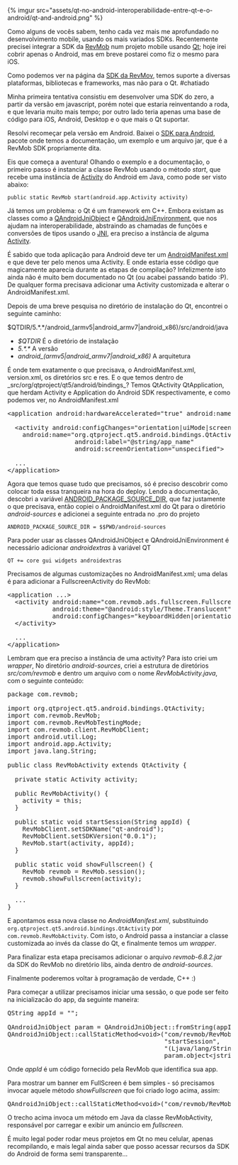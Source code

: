 
<p>{% imgur src="assets/qt-no-android-interoperabilidade-entre-qt-e-o-android/qt-and-android.png" %}</p>

<p>Como alguns de vocês sabem, tenho cada vez mais me aprofundado no desenvolvimento mobile, usando os mais variados SDKs. Recentemente precisei integrar a SDK da <a href="https://www.revmobmobileadnetwork.com">RevMob</a> num projeto mobile usando <a href="http://qt-project.org">Qt</a>; hoje irei cobrir apenas o Android, mas em breve postarei como fiz o mesmo para iOS.</p>

<p>Como podemos ver na página da <a href="http://sdk.revmobmobileadnetwork.com">SDK da RevMov</a>, temos suporte a diversas plataformas, bibliotecas e frameworks, mas não para o Qt. #chatiado</p>

<p>Minha primeira tentativa consistiu em desenvolver uma SDK do zero, a partir da versão em javascript, porém notei que estaria reinventando a roda, e que levaria muito mais tempo; por outro lado teria apenas uma base de código para iOS, Android, Desktop e o que mais o Qt suportar.</p>

<p>Resolvi recomeçar pela versão em Android. Baixei o <a href="http://sdk.revmobmobileadnetwork.com/android.html#download">SDK para Android</a>, pacote onde temos a documentação, um exemplo e um arquivo jar, que é a RevMob SDK propriamente dita.</p>

<p>Eis que começa a aventura! Olhando o exemplo e a documentação, o primeiro passo é instanciar a classe RevMob usando o método <em>start</em>, que recebe uma instância de <a href="https://developer.android.com/reference/android/app/Activity.html">Activity</a>
 do Android em Java, como pode ser visto abaixo:</p>

<p><code>public static RevMob start(android.app.Activity activity)</code></p>

<p>Já temos um problema: o Qt é um framework em C++. Embora existam as classes como a  <a href="http://qt-project.org/doc/qt-5/qandroidjniobject.html">QAndroidJniObject</a> e <a href="http://qt-project.org/doc/qt-5/qandroidjnienvironment.html">QAndroidJniEnvironment</a>, que nos ajudam na interoperabilidade, abstraindo as chamadas de funções e conversões de tipos usando o <a href="http://developer.android.com/training/articles/perf-jni.html">JNI</a>, era preciso a instância de alguma <a href="https://developer.android.com/reference/android/app/Activity.html">Activity</a>.</p>

<p>É sabido que toda aplicação para Android deve ter um <a href="http://developer.android.com/guide/topics/manifest/manifest-intro.html">AndroidManifest.xml</a> e que deve ter pelo menos uma Activity. E onde estaria esse código que magicamente aparecia durante as etapas de compilação? Infelizmente isto ainda não é muito bem documentado no Qt (ou acabei passando batido :P). De qualquer forma precisava adicionar uma Activity customizada e alterar o AndroidManifest.xml.</p>

<p>Depois de uma breve pesquisa no diretório de instalação do Qt, encontrei o seguinte caminho:</p>

<p>$QTDIR/5.*.*/android_(armv5|android_armv7|android_x86)/src/android/java</p>

<ul>
<li><em>$QTDIR</em> É o diretório de instalação</li>
<li><em>5.*.*</em> A versão</li>
<li><em>android_(armv5|android_armv7|android_x86)</em> A arquitetura</li>
</ul>


<p>É onde tem exatamente o que precisava, o AndroidManifest.xml, version.xml, os diretórios src e res. E o que temos dentro de _src/org/qtproject/qt5/android/bindings_? Temos QtActivity QtApplication, que herdam Activity e Application do Android SDK respectivamente, e como podemos ver, no AndroidManifest.xml</p>

<pre class="prettyprint">&lt;application android:hardwareAccelerated="true" android:name="org.qtproject.qt5.android.bindings.QtApplication" android:label="@string/app_name"&gt;

  &lt;activity android:configChanges="orientation|uiMode|screenLayout|screenSize|smallestScreenSize|locale|fontScale|keyboard|keyboardHidden|navigation"
    android:name="org.qtproject.qt5.android.bindings.QtActivity"
                  android:label="@string/app_name"
                  android:screenOrientation="unspecified"&gt;

  ...
&lt;/application&gt;</pre>

<p>Agora que temos quase tudo que precisamos, só é preciso descobrir como colocar toda essa tranqueira na hora do deploy. Lendo a documentação, descobri a variável <a href="http://qt-project.org/doc/qt-5/deployment-android.html#qmake-variables">ANDROID_PACKAGE_SOURCE_DIR</a>, que faz justamente o que precisava, então copiei o AndroidManifest.xml do Qt para o diretório <em>android-sources</em> e adicionei a seguinte entrada no .pro do projeto</p>

<p><code>ANDROID_PACKAGE_SOURCE_DIR = $$PWD/android-sources</code></p>

<p>Para poder usar as classes QAndroidJniObject e QAndroidJniEnvironment é necessário adicionar <em>androidextras</em> à variável QT</p>

<p><code>QT += core gui widgets androidextras</code></p>

<p>Precisamos de algumas customizações no AndroidManifest.xml; uma delas é para adicionar a FullscreenActivity do RevMob:</p>

<pre class="prettyprint">&lt;application ...&gt;
  &lt;activity android:name="com.revmob.ads.fullscreen.FullscreenActivity"
            android:theme="@android:style/Theme.Translucent"
            android:configChanges="keyboardHidden|orientation"&gt;
  &lt;/activity&gt;

  ...
&lt;/application&gt;</pre>

<p>Lembram que era preciso a instância de uma activity? Para isto criei um <em>wrapper</em>, No diretório <em>android-sources</em>, criei a estrutura de diretórios <em>src/com/revmob</em> e dentro um arquivo com o nome <em>RevMobActivity.java</em>, com o seguinte conteúdo:</p>

<pre class="prettyprint">package com.revmob;

import org.qtproject.qt5.android.bindings.QtActivity;
import com.revmob.RevMob;
import com.revmob.RevMobTestingMode;
import com.revmob.client.RevMobClient;
import android.util.Log;
import android.app.Activity;
import java.lang.String;

public class RevMobActivity extends QtActivity {

  private static Activity activity;

  public RevMobActivity() {
    activity = this;
  }

  public static void startSession(String appId) {
    RevMobClient.setSDKName("qt-android");
    RevMobClient.setSDKVersion("0.0.1");
    RevMob.start(activity, appId);
  }

  public static void showFullscreen() {
    RevMob revmob = RevMob.session();
    revmob.showFullscreen(activity);
  }

  ...
}</pre>

<p>E apontamos essa nova classe no <em>AndroidManifest.xml</em>, substituindo <code>org.qtproject.qt5.android.bindings.QtActivity</code> por <code>com.revmob.RevMobActivity</code>. Com isto, o Android passa a instanciar a classe customizada ao invés da classe do Qt, e finalmente temos um <em>wrapper</em>.</p>

<p>Para finalizar esta etapa precisamos adicionar o arquivo <em>revmob-6.8.2.jar</em> da SDK do RevMob no diretório libs, ainda dentro de <em>android-sources</em>.</p>

<p>Finalmente poderemos voltar à programação de verdade, C++ :)</p>

<p>Para começar a utilizar precisamos iniciar uma sessão, o que pode ser feito na inicializacão do app, da seguinte maneira:</p>

<pre class="prettyprint">QString appId = "";

QAndroidJniObject param = QAndroidJniObject::fromString(appId);
QAndroidJniObject::callStaticMethod&lt;void&gt;("com/revmob/RevMobActivity",
                                          "startSession",
                                          "(Ljava/lang/String;)V",
                                          param.object&lt;jstring&gt;());
</pre>

<p>Onde <em>appId</em> é um código fornecido pela RevMob que identifica sua app.</p>

<p>Para mostrar um banner em FullScreen é bem simples - só precisamos invocar aquele método <em>showFullscreen</em> que foi criado logo acima, assim:</p>

<pre class="prettyprint">QAndroidJniObject::callStaticMethod&lt;void&gt;("com/revmob/RevMobActivity", "showFullscreen");</pre>

<p>O trecho acima invoca um método em Java da classe RevMobActivity, responsável por carregar e exibir um anúncio em <em>fullscreen</em>.</p>

<p>É muito legal poder rodar meus projetos em Qt no meu celular, apenas recompilando, e mais legal ainda saber que posso acessar recursos da SDK do Android de forma semi transparente...</p>

